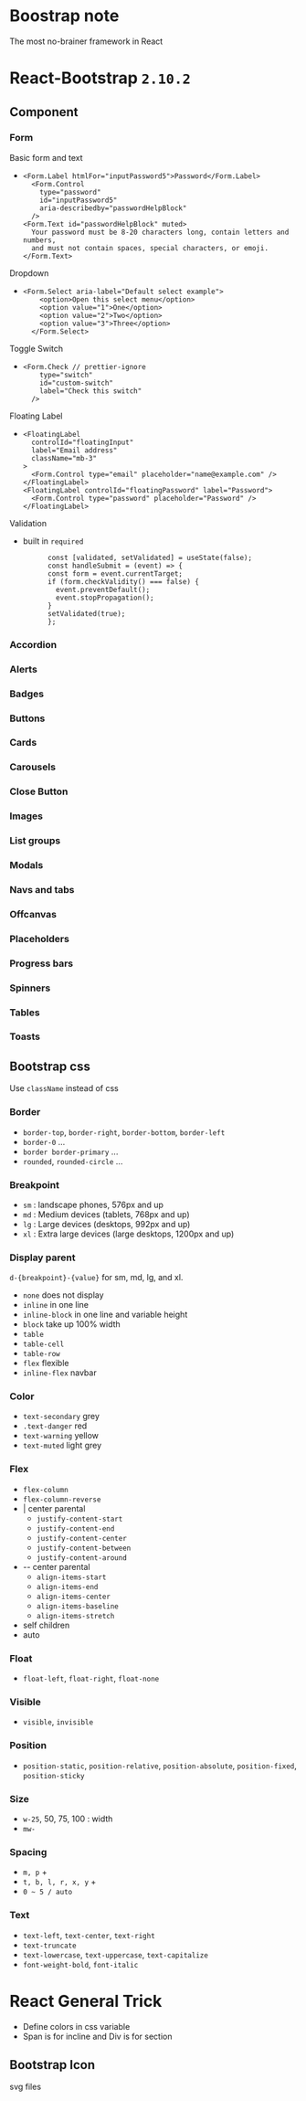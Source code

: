 # Boostrap note
The most no-brainer framework in React


# React-Bootstrap `2.10.2`
## Component

### Form
Basic form and text
-     <Form.Label htmlFor="inputPassword5">Password</Form.Label>
        <Form.Control
          type="password"
          id="inputPassword5"
          aria-describedby="passwordHelpBlock"
        />
      <Form.Text id="passwordHelpBlock" muted>
        Your password must be 8-20 characters long, contain letters and numbers,
        and must not contain spaces, special characters, or emoji.
      </Form.Text>
   
Dropdown
-     <Form.Select aria-label="Default select example">
          <option>Open this select menu</option>
          <option value="1">One</option>
          <option value="2">Two</option>
          <option value="3">Three</option>
        </Form.Select>

Toggle Switch
-     <Form.Check // prettier-ignore
          type="switch"
          id="custom-switch"
          label="Check this switch"
        />

Floating Label
-     <FloatingLabel
        controlId="floatingInput"
        label="Email address"
        className="mb-3"
      >
        <Form.Control type="email" placeholder="name@example.com" />
      </FloatingLabel>
      <FloatingLabel controlId="floatingPassword" label="Password">
        <Form.Control type="password" placeholder="Password" />
      </FloatingLabel>

Validation
- built in   `required `

            const [validated, setValidated] = useState(false);
            const handleSubmit = (event) => {
            const form = event.currentTarget;
            if (form.checkValidity() === false) {
              event.preventDefault();
              event.stopPropagation();
            }
            setValidated(true);
            };
      
  
### Accordion


### Alerts


### Badges

### Buttons

### Cards
### Carousels
### Close Button
### Images
### List groups

### Modals
### Navs and tabs
### Offcanvas
### Placeholders
### Progress bars
### Spinners
### Tables
### Toasts


## Bootstrap css
Use `className` instead of css
### Border
- `border-top`, `border-right`, `border-bottom`, `border-left`
- `border-0` ...
- `border border-primary` ...
- `rounded`, `rounded-circle` ...

### Breakpoint
- `sm` : landscape phones, 576px and up
- `md` : Medium devices (tablets, 768px and up)
- `lg` : Large devices (desktops, 992px and up)
- `xl` : Extra large devices (large desktops, 1200px and up)

### Display parent
`d-{breakpoint}-{value}` for sm, md, lg, and xl.
- `none`          does not display
- `inline`        in one line
- `inline-block`  in one line and variable height
- `block`         take up 100% width
- `table`         
- `table-cell`
- `table-row`
- `flex`          flexible
- `inline-flex`   navbar

### Color
- `text-secondary` grey
- `.text-danger` red
- `text-warning` yellow
- `text-muted` light grey

### Flex
- `flex-column`
- `flex-column-reverse`
- | center  parental
  - `justify-content-start`
  - `justify-content-end`
  - `justify-content-center`
  - `justify-content-between`
  - `justify-content-around`
- -- center  parental
  - `align-items-start`
  - `align-items-end`
  - `align-items-center`
  - `align-items-baseline`
  - `align-items-stretch`
- self  children
- auto
  
### Float
- `float-left`, `float-right`, `float-none`

### Visible
- `visible`, `invisible`


### Position
- `position-static`, `position-relative`, `position-absolute`, `position-fixed`, `position-sticky`

### Size
- `w-25`, 50, 75, 100 : width
- `mw- `


### Spacing 
- `m, p` +
- `t, b, l, r, x, y` +
- `0 ~ 5 / auto`

### Text
- `text-left`, `text-center`, `text-right`
- `text-truncate`
- `text-lowercase`, `text-uppercase`, `text-capitalize`
- `font-weight-bold`, `font-italic`





# React General Trick
- Define colors in css variable
- Span is for incline and Div is for section




## Bootstrap Icon 
svg files
